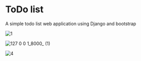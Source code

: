 # ToDo list

A simple todo list web application using Django and bootstrap

![1](https://github.com/Mahdifm1/ToDo_list/assets/88540357/8c3a759f-1afc-401c-a93b-b9b9e3e3baec)


![127 0 0 1_8000_ (1)](https://github.com/Mahdifm1/ToDo_list/assets/88540357/9dd584f1-319e-44b3-91d5-796d6bff8215)


![4](https://github.com/Mahdifm1/ToDo_list/assets/88540357/a8d46df3-73f9-4b49-882a-d5ce66e3229a)


